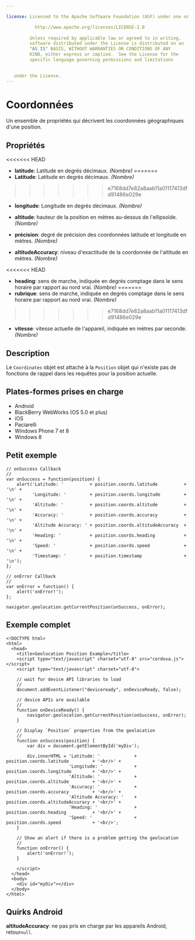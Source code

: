 ```yaml
---

license: Licensed to the Apache Software Foundation (ASF) under one or more contributor license agreements. See the NOTICE file distributed with this work for additional information regarding copyright ownership. The ASF licenses this file to you under the Apache License, Version 2.0 (the "License"); you may not use this file except in compliance with the License. You may obtain a copy of the License at

           http://www.apache.org/licenses/LICENSE-2.0
    
         Unless required by applicable law or agreed to in writing,
         software distributed under the License is distributed on an
         "AS IS" BASIS, WITHOUT WARRANTIES OR CONDITIONS OF ANY
         KIND, either express or implied.  See the License for the
         specific language governing permissions and limitations
    

   under the License.
---
```


# Coordonnées

Un ensemble de propriétés qui décrivent les coordonnées géographiques d'une position.

## Propriétés

<<<<<<< HEAD
*   **latitude**: Latitude en degrés décimaux. *(Nombre)*
=======
*   **Latitude**: Latitude en degrés décimaux. *(Nombre)*
>>>>>>> e7168dd7e82a8aab11a01117413dfd91486e029e

*   **longitude**: Longitude en degrés décimaux. *(Nombre)*

*   **altitude**: hauteur de la position en mètres au-dessus de l'ellipsoïde. *(Nombre)*

*   **précision**: degré de précision des coordonnées latitude et longitude en mètres. *(Nombre)*

*   **altitudeAccuracy**: niveau d'exactitude de la coordonnée de l'altitude en mètres. *(Nombre)*

<<<<<<< HEAD
*   **heading**: sens de marche, indiquée en degrés comptage dans le sens horaire par rapport au nord vrai. *(Nombre)*
=======
*   **rubrique**: sens de marche, indiquée en degrés comptage dans le sens horaire par rapport au nord vrai. *(Nombre)*
>>>>>>> e7168dd7e82a8aab11a01117413dfd91486e029e

*   **vitesse**: vitesse actuelle de l'appareil, indiquée en mètres par seconde. *(Nombre)*

## Description

Le `Coordinates` objet est attaché à la `Position` objet qui n'existe pas de fonctions de rappel dans les requêtes pour la position actuelle.

## Plates-formes prises en charge

*   Android
*   BlackBerry WebWorks (OS 5.0 et plus)
*   iOS
*   Paciarelli
*   Windows Phone 7 et 8
*   Windows 8

## Petit exemple

    // onSuccess Callback
    //
    var onSuccess = function(position) {
        alert('Latitude: '          + position.coords.latitude          + '\n' +
              'Longitude: '         + position.coords.longitude         + '\n' +
              'Altitude: '          + position.coords.altitude          + '\n' +
              'Accuracy: '          + position.coords.accuracy          + '\n' +
              'Altitude Accuracy: ' + position.coords.altitudeAccuracy  + '\n' +
              'Heading: '           + position.coords.heading           + '\n' +
              'Speed: '             + position.coords.speed             + '\n' +
              'Timestamp: '         + position.timestamp                + '\n');
    };
    
    // onError Callback
    //
    var onError = function() {
        alert('onError!');
    };
    
    navigator.geolocation.getCurrentPosition(onSuccess, onError);
    

## Exemple complet

    <!DOCTYPE html>
    <html>
      <head>
        <title>Geolocation Position Example</title>
        <script type="text/javascript" charset="utf-8" src="cordova.js"></script>
        <script type="text/javascript" charset="utf-8">
    
        // wait for device API libraries to load
        //
        document.addEventListener("deviceready", onDeviceReady, false);
    
        // device APIs are available
        //
        function onDeviceReady() {
            navigator.geolocation.getCurrentPosition(onSuccess, onError);
        }
    
        // Display `Position` properties from the geolocation
        //
        function onSuccess(position) {
            var div = document.getElementById('myDiv');
    
            div.innerHTML = 'Latitude: '             + position.coords.latitude         + '<br/>' +
                            'Longitude: '            + position.coords.longitude        + '<br/>' +
                            'Altitude: '             + position.coords.altitude         + '<br/>' +
                            'Accuracy: '             + position.coords.accuracy         + '<br/>' +
                            'Altitude Accuracy: '    + position.coords.altitudeAccuracy + '<br/>' +
                            'Heading: '              + position.coords.heading          + '<br/>' +
                            'Speed: '                + position.coords.speed            + '<br/>';
        }
    
        // Show an alert if there is a problem getting the geolocation
        //
        function onError() {
            alert('onError!');
        }
    
        </script>
      </head>
      <body>
        <div id="myDiv"></div>
      </body>
    </html>
    

## Quirks Android

**altitudeAccuracy**: ne pas pris en charge par les appareils Android, retour`null`.